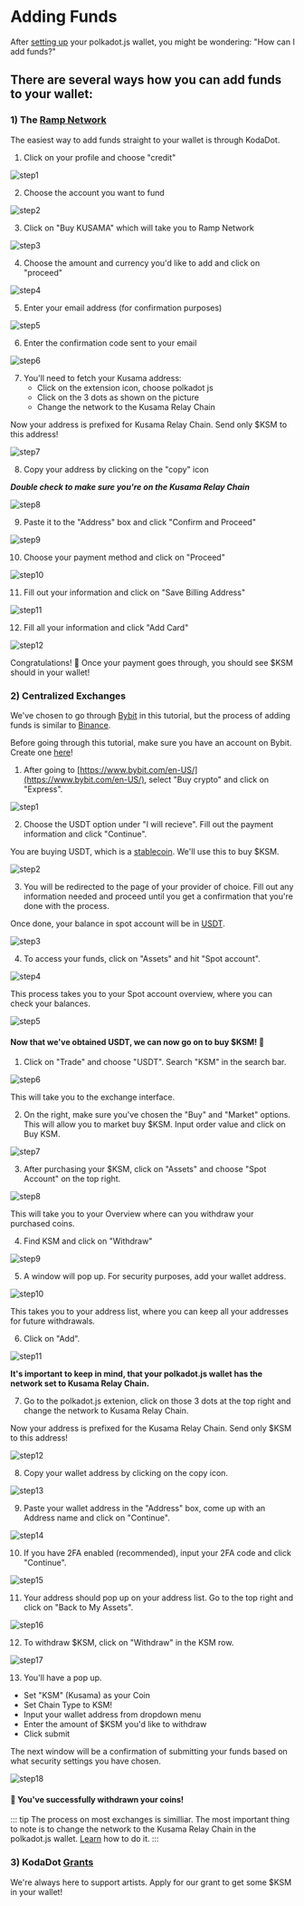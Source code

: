 # Adding Funds 

After [setting up](/docs/docs/tutorials/how-to-create-wallet.md) your polkadot.js wallet, you might be wondering: "How can I add funds?"

## There are several ways how you can add funds to your wallet:
### 1) The [Ramp Network](https://ramp.network)
The easiest way to add funds straight to your wallet is through KodaDot.

1) Click on your profile and choose "credit"

![step1](/ramp_topup/ramp1.png)

2) Choose the account you want to fund

![step2](/ramp_topup/ramp2.png)

3) Click on "Buy KUSAMA" which will take you to Ramp Network

![step3](/ramp_topup/ramp3.png)

4) Choose the amount and currency you'd like to add and click on "proceed"

![step4](/ramp_topup/ramp4.png)

5) Enter your email address (for confirmation purposes)

![step5](/ramp_topup/ramp5.png)

6) Enter the confirmation code sent to your email

![step6](/ramp_topup/ramp6.png)

7) You'll need to fetch your Kusama address:
    - Click on the extension icon, choose polkadot js
    - Click on the 3 dots as shown on the picture 
    - Change the network to the Kusama Relay Chain

Now your address is prefixed for Kusama Relay Chain. Send only $KSM to this address!

![step7](/ramp_topup/ramp7.png)

8) Copy your address by clicking on the "copy" icon

***Double check to make sure you're on the Kusama Relay Chain***

![step8](/ramp_topup/ramp8.png)

9) Paste it to the "Address" box and click "Confirm and Proceed"

![step9](/ramp_topup/ramp9.png)

10) Choose your payment method and click on "Proceed"

![step10](/ramp_topup/ramp10.png)

11) Fill out your information and click on "Save Billing Address"

![step11](/ramp_topup/ramp11.png)

12) Fill all your information and click "Add Card"

![step12](/ramp_topup/ramp12.png)

Congratulations! :tada: Once your payment goes through, you should see $KSM should in your wallet! 

### 2) Centralized Exchanges 

We've chosen to go through [Bybit](https://www.bybit.com/en-US/) in this tutorial, but the process of adding funds is similar to [Binance](https://www.binance.com/en). 

Before going through this tutorial, make sure you have an account on Bybit. Create one [here](https://www.bybit.com/en-US/register)!

1) After going to [https://www.bybit.com/en-US/](https://www.bybit.com/en-US/), select "Buy crypto" and click on "Express".

![step1](/bybit_topup/bybit1.png)

2) Choose the USDT option under "I will recieve". Fill out the payment information and click "Continue". 

You are buying USDT, which is a [stablecoin](https://en.wikipedia.org/wiki/Stablecoin). We'll use this to buy $KSM.

![step2](/bybit_topup/bybit2.png)

3) You will be redirected to the page of your provider of choice. Fill out any information needed and proceed until you get a confirmation that you're done with the process. 

Once done, your balance in spot account will be in [USDT](https://en.wikipedia.org/wiki/Tether_(cryptocurrency)).

![step3](/bybit_topup/bybit3.png)

4) To access your funds, click on "Assets" and hit "Spot account".

![step4](/bybit_topup/bybit4.png)

This process takes you to your Spot account overview, where you can check your balances.

![step5](/bybit_topup/bybit5.png)

#### Now that we've obtained USDT, we can now go on to buy $KSM! :tada:

1) Click on "Trade" and choose "USDT". Search "KSM" in the search bar.

![step6](/bybit_topup/bybit6.png)

This will take you to the exchange interface. 

2) On the right, make sure you've chosen the "Buy" and "Market" options. This will allow you to market buy $KSM. Input order value and click on Buy KSM.

![step7](/bybit_topup/bybit7.png)

3) After purchasing your $KSM, click on "Assets" and choose "Spot Account" on the top right.

![step8](/bybit_topup/bybit8.png)

This will take you to your Overview where can you withdraw your purchased coins.

4) Find KSM and click on "Withdraw"

![step9](/bybit_topup/bybit9.png)

5) A window will pop up. For security purposes, add your wallet address.

![step10](/bybit_topup/bybit10.png)

This takes you to your address list, where you can keep all your addresses for future withdrawals. 

6) Click on "Add".

![step11](/bybit_topup/bybit11.png)

**It's important to keep in mind, that your polkadot.js wallet has the network set to Kusama Relay Chain.**

7) Go to the polkadot.js extenion, click on those 3 dots at the top right and change the network to Kusama Relay Chain.

 Now your address is prefixed for the Kusama Relay Chain. Send only $KSM to this address!

![step12](/bybit_topup/bybit12.png)

8) Copy your wallet address by clicking on the copy icon.

![step13](/bybit_topup/bybit13.png)

9) Paste your wallet address in the "Address" box, come up with an Address name and click on "Continue".

![step14](/bybit_topup/bybit14.png)

10) If you have 2FA enabled (recommended), input your 2FA code and click "Continue".

![step15](/bybit_topup/bybit15.png)

11) Your address should pop up on your address list. Go to the top right and click on "Back to My Assets".

![step16](/bybit_topup/bybit16.png)

12) To withdraw $KSM, click on "Withdraw" in the KSM row.

![step17](/bybit_topup/bybit17.png)

13) You'll have a pop up. 
- Set "KSM" (Kusama) as your Coin
- Set Chain Type to KSM!
- Input your wallet address from dropdown menu 
- Enter the amount of $KSM you'd like to withdraw
- Click submit

The next window will be a confirmation of submitting your funds based on what security settings you have chosen. 

![step18](/bybit_topup/bybit18.png)
#### :tada: You've successfully withdrawn your coins!

::: tip 
The process on most exchanges is similliar. The most important thing to note is to change the network to the Kusama Relay Chain in the polkadot.js wallet. [Learn](how_to_create_wallet.md) how to do it.
:::


### 3) KodaDot [Grants](https://tally.so/r/mVP06w)
We're always here to support artists. Apply for our grant to get some $KSM in your wallet! 